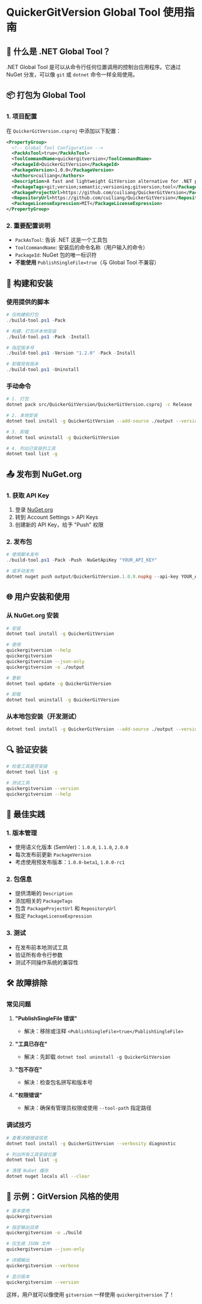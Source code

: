 # QuickerGitVersion Global Tool 使用指南

## 🚀 什么是 .NET Global Tool？

.NET Global Tool 是可以从命令行任何位置调用的控制台应用程序。它通过 NuGet 分发，可以像 `git` 或 `dotnet` 命令一样全局使用。

## 📦 打包为 Global Tool

### 1. 项目配置

在 `QuickerGitVersion.csproj` 中添加以下配置：

```xml
<PropertyGroup>
  <!-- Global Tool Configuration -->
  <PackAsTool>true</PackAsTool>
  <ToolCommandName>quickergitversion</ToolCommandName>
  <PackageId>QuickerGitVersion</PackageId>
  <PackageVersion>1.0.0</PackageVersion>
  <Authors>cuiliang</Authors>
  <Description>A fast and lightweight GitVersion alternative for .NET projects</Description>
  <PackageTags>git;version;semantic;versioning;gitversion;tool</PackageTags>
  <PackageProjectUrl>https://github.com/cuiliang/QuickerGitVersion</PackageProjectUrl>
  <RepositoryUrl>https://github.com/cuiliang/QuickerGitVersion</RepositoryUrl>
  <PackageLicenseExpression>MIT</PackageLicenseExpression>
</PropertyGroup>
```

### 2. 重要配置说明

- `PackAsTool`: 告诉 .NET 这是一个工具包
- `ToolCommandName`: 安装后的命令名称（用户输入的命令）
- `PackageId`: NuGet 包的唯一标识符
- **不能使用** `PublishSingleFile=true`（与 Global Tool 不兼容）

## 🔧 构建和安装

### 使用提供的脚本

```powershell
# 仅构建和打包
./build-tool.ps1 -Pack

# 构建、打包并本地安装
./build-tool.ps1 -Pack -Install

# 指定版本号
./build-tool.ps1 -Version "1.2.0" -Pack -Install

# 卸载现有版本
./build-tool.ps1 -Uninstall
```

### 手动命令

```bash
# 1. 打包
dotnet pack src/QuickerGitVersion/QuickerGitVersion.csproj -c Release -o output

# 2. 本地安装
dotnet tool install -g QuickerGitVersion --add-source ./output --version 1.0.0

# 3. 卸载
dotnet tool uninstall -g QuickerGitVersion

# 4. 列出已安装的工具
dotnet tool list -g
```

## 📤 发布到 NuGet.org

### 1. 获取 API Key

1. 登录 [NuGet.org](https://www.nuget.org)
2. 转到 Account Settings > API Keys
3. 创建新的 API Key，给予 "Push" 权限

### 2. 发布包

```powershell
# 使用脚本发布
./build-tool.ps1 -Pack -Push -NuGetApiKey "YOUR_API_KEY"

# 或手动发布
dotnet nuget push output/QuickerGitVersion.1.0.0.nupkg --api-key YOUR_API_KEY --source https://api.nuget.org/v3/index.json
```

## 🌐 用户安装和使用

### 从 NuGet.org 安装

```bash
# 安装
dotnet tool install -g QuickerGitVersion

# 使用
quickergitversion --help
quickergitversion
quickergitversion --json-only
quickergitversion -o ./output

# 更新
dotnet tool update -g QuickerGitVersion

# 卸载
dotnet tool uninstall -g QuickerGitVersion
```

### 从本地包安装（开发测试）

```bash
dotnet tool install -g QuickerGitVersion --add-source ./output --version 1.0.0
```

## 🔍 验证安装

```bash
# 检查工具是否安装
dotnet tool list -g

# 测试工具
quickergitversion --version
quickergitversion --help
```

## 📝 最佳实践

### 1. 版本管理

- 使用语义化版本 (SemVer)：`1.0.0`, `1.1.0`, `2.0.0`
- 每次发布前更新 `PackageVersion`
- 考虑使用预发布版本：`1.0.0-beta1`, `1.0.0-rc1`

### 2. 包信息

- 提供清晰的 `Description`
- 添加相关的 `PackageTags`
- 包含 `PackageProjectUrl` 和 `RepositoryUrl`
- 指定 `PackageLicenseExpression`

### 3. 测试

- 在发布前本地测试工具
- 验证所有命令行参数
- 测试不同操作系统的兼容性

## 🛠️ 故障排除

### 常见问题

1. **"PublishSingleFile 错误"**
   - 解决：移除或注释 `<PublishSingleFile>true</PublishSingleFile>`

2. **"工具已存在"**
   - 解决：先卸载 `dotnet tool uninstall -g QuickerGitVersion`

3. **"包不存在"**
   - 解决：检查包名拼写和版本号

4. **"权限错误"**
   - 解决：确保有管理员权限或使用 `--tool-path` 指定路径

### 调试技巧

```bash
# 查看详细错误信息
dotnet tool install -g QuickerGitVersion --verbosity diagnostic

# 列出所有工具安装位置
dotnet tool list -g

# 清理 NuGet 缓存
dotnet nuget locals all --clear
```

## 🎯 示例：GitVersion 风格的使用

```bash
# 基本使用
quickergitversion

# 指定输出目录
quickergitversion -o ./build

# 仅生成 JSON 文件
quickergitversion --json-only

# 详细输出
quickergitversion --verbose

# 显示版本
quickergitversion --version
```

这样，用户就可以像使用 `gitversion` 一样使用 `quickergitversion` 了！ 
